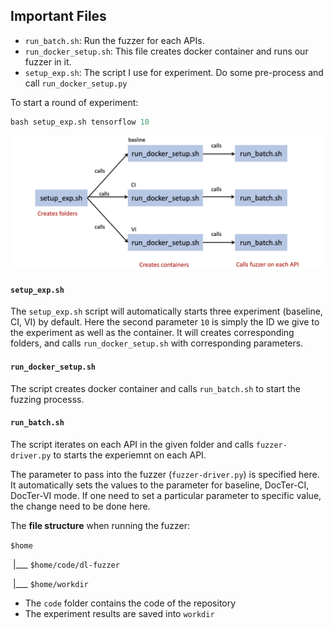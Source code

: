 ## Important Files

- `run_batch.sh`: Run the fuzzer for each APIs.
- `run_docker_setup.sh`: This file creates docker container and runs our fuzzer in it. 
- `setup_exp.sh`: The script I use for experiment. Do some pre-process and call `run_docker_setup.py`

To start a round of experiment: 

~~~python
bash setup_exp.sh tensorflow 10
~~~



![](./flowchart_exp.png)





#### `setup_exp.sh`

The `setup_exp.sh` script will automatically starts three experiment (baseline, CI, VI) by default. Here the second parameter `10` is simply the ID we give to the experiment as well as the container. It will creates corresponding folders, and calls `run_docker_setup.sh` with corresponding parameters.



#### `run_docker_setup.sh`

The script creates docker container and calls `run_batch.sh` to start the fuzzing processs.



#### `run_batch.sh`

The script iterates on each API in the given folder and calls `fuzzer-driver.py` to starts the experiemnt on each API. 

The parameter to pass into the fuzzer (`fuzzer-driver.py`) is specified here. It automatically sets the values to the parameter for baseline, DocTer-CI, DocTer-VI mode. If one need to set a particular parameter to specific value, the change need to be done here. 

The **file structure** when running the fuzzer:

`$home`

​    |___ `$home/code/dl-fuzzer`

​    |___ `$home/workdir`

- The `code` folder contains the code of the repository
- The experiment results are saved into `workdir` 
